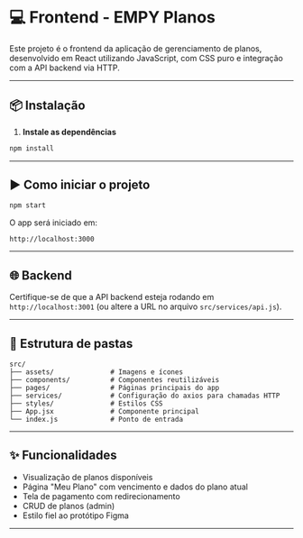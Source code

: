 # 💻 Frontend - EMPY Planos

Este projeto é o frontend da aplicação de gerenciamento de planos, desenvolvido em React utilizando JavaScript, com CSS puro e integração com a API backend via HTTP.

---

## 📦 Instalação

1. **Instale as dependências**
```bash
npm install
```

---

## ▶️ Como iniciar o projeto

```bash
npm start
```

O app será iniciado em:
```
http://localhost:3000
```

---

## 🌐 Backend

Certifique-se de que a API backend esteja rodando em `http://localhost:3001` (ou altere a URL no arquivo `src/services/api.js`).

---

## 📁 Estrutura de pastas

```
src/
├── assets/              # Imagens e ícones
├── components/          # Componentes reutilizáveis
├── pages/               # Páginas principais do app
├── services/            # Configuração do axios para chamadas HTTP
├── styles/              # Estilos CSS
├── App.jsx              # Componente principal
└── index.js             # Ponto de entrada
```

---

## ✨ Funcionalidades

- Visualização de planos disponíveis
- Página "Meu Plano" com vencimento e dados do plano atual
- Tela de pagamento com redirecionamento
- CRUD de planos (admin)
- Estilo fiel ao protótipo Figma

---